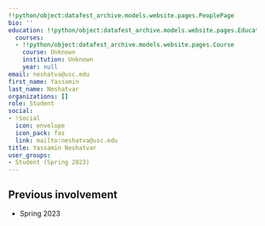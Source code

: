```yaml
---
!!python/object:datafest_archive.models.website.pages.PeoplePage
bio: ''
education: !!python/object:datafest_archive.models.website.pages.Education
  courses:
  - !!python/object:datafest_archive.models.website.pages.Course
    course: Unknown
    institution: Unknown
    year: null
email: neshatva@usc.edu
first_name: Yassamin
last_name: Neshatvar
organizations: []
role: Student
social:
- !Social
  icon: envelope
  icon_pack: fas
  link: mailto:neshatva@usc.edu
title: Yassamin Neshatvar
user_groups:
- Student (Spring 2023)
---
```



## Previous involvement

* Spring 2023

